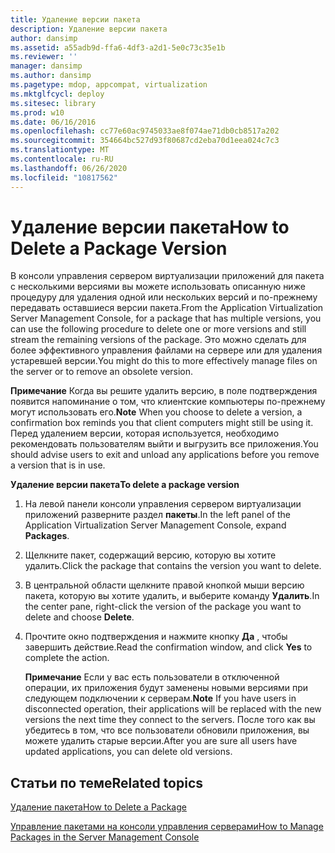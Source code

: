 ```yaml
---
title: Удаление версии пакета
description: Удаление версии пакета
author: dansimp
ms.assetid: a55adb9d-ffa6-4df3-a2d1-5e0c73c35e1b
ms.reviewer: ''
manager: dansimp
ms.author: dansimp
ms.pagetype: mdop, appcompat, virtualization
ms.mktglfcycl: deploy
ms.sitesec: library
ms.prod: w10
ms.date: 06/16/2016
ms.openlocfilehash: cc77e60ac9745033ae8f074ae71db0cb8517a202
ms.sourcegitcommit: 354664bc527d93f80687cd2eba70d1eea024c7c3
ms.translationtype: MT
ms.contentlocale: ru-RU
ms.lasthandoff: 06/26/2020
ms.locfileid: "10817562"
---
```

# <span data-ttu-id="b69a6-103">Удаление версии пакета</span><span class="sxs-lookup"><span data-stu-id="b69a6-103">How to Delete a Package Version</span></span>


<span data-ttu-id="b69a6-104">В консоли управления сервером виртуализации приложений для пакета с несколькими версиями вы можете использовать описанную ниже процедуру для удаления одной или нескольких версий и по-прежнему передавать оставшиеся версии пакета.</span><span class="sxs-lookup"><span data-stu-id="b69a6-104">From the Application Virtualization Server Management Console, for a package that has multiple versions, you can use the following procedure to delete one or more versions and still stream the remaining versions of the package.</span></span> <span data-ttu-id="b69a6-105">Это можно сделать для более эффективного управления файлами на сервере или для удаления устаревшей версии.</span><span class="sxs-lookup"><span data-stu-id="b69a6-105">You might do this to more effectively manage files on the server or to remove an obsolete version.</span></span>

<span data-ttu-id="b69a6-106">**Примечание**  Когда вы решите удалить версию, в поле подтверждения появится напоминание о том, что клиентские компьютеры по-прежнему могут использовать его.</span><span class="sxs-lookup"><span data-stu-id="b69a6-106">**Note** When you choose to delete a version, a confirmation box reminds you that client computers might still be using it.</span></span> <span data-ttu-id="b69a6-107">Перед удалением версии, которая используется, необходимо рекомендовать пользователям выйти и выгрузить все приложения.</span><span class="sxs-lookup"><span data-stu-id="b69a6-107">You should advise users to exit and unload any applications before you remove a version that is in use.</span></span>

 

**<span data-ttu-id="b69a6-108">Удаление версии пакета</span><span class="sxs-lookup"><span data-stu-id="b69a6-108">To delete a package version</span></span>**

1.  <span data-ttu-id="b69a6-109">На левой панели консоли управления сервером виртуализации приложений разверните раздел **пакеты**.</span><span class="sxs-lookup"><span data-stu-id="b69a6-109">In the left panel of the Application Virtualization Server Management Console, expand **Packages**.</span></span>

2.  <span data-ttu-id="b69a6-110">Щелкните пакет, содержащий версию, которую вы хотите удалить.</span><span class="sxs-lookup"><span data-stu-id="b69a6-110">Click the package that contains the version you want to delete.</span></span>

3.  <span data-ttu-id="b69a6-111">В центральной области щелкните правой кнопкой мыши версию пакета, которую вы хотите удалить, и выберите команду **Удалить**.</span><span class="sxs-lookup"><span data-stu-id="b69a6-111">In the center pane, right-click the version of the package you want to delete and choose **Delete**.</span></span>

4.  <span data-ttu-id="b69a6-112">Прочтите окно подтверждения и нажмите кнопку **Да** , чтобы завершить действие.</span><span class="sxs-lookup"><span data-stu-id="b69a6-112">Read the confirmation window, and click **Yes** to complete the action.</span></span>

    <span data-ttu-id="b69a6-113">**Примечание**  Если у вас есть пользователи в отключенной операции, их приложения будут заменены новыми версиями при следующем подключении к серверам.</span><span class="sxs-lookup"><span data-stu-id="b69a6-113">**Note** If you have users in disconnected operation, their applications will be replaced with the new versions the next time they connect to the servers.</span></span> <span data-ttu-id="b69a6-114">После того как вы убедитесь в том, что все пользователи обновили приложения, вы можете удалить старые версии.</span><span class="sxs-lookup"><span data-stu-id="b69a6-114">After you are sure all users have updated applications, you can delete old versions.</span></span>

     

## <span data-ttu-id="b69a6-115">Статьи по теме</span><span class="sxs-lookup"><span data-stu-id="b69a6-115">Related topics</span></span>


[<span data-ttu-id="b69a6-116">Удаление пакета</span><span class="sxs-lookup"><span data-stu-id="b69a6-116">How to Delete a Package</span></span>](how-to-delete-a-packageserver.md)

[<span data-ttu-id="b69a6-117">Управление пакетами на консоли управления серверами</span><span class="sxs-lookup"><span data-stu-id="b69a6-117">How to Manage Packages in the Server Management Console</span></span>](how-to-manage-packages-in-the-server-management-console.md)

 

 






